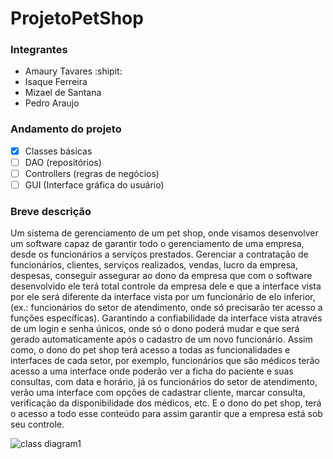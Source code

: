 # ProjetoPetShop

### Integrantes
- Amaury Tavares  :shipit:
- Isaque Ferreira
- Mizael de Santana
- Pedro Araujo
### Andamento do projeto 
- [x] Classes básicas
- [ ] DAO (repositórios)
- [ ] Controllers (regras de negócios)
- [ ] GUI (Interface gráfica do usuário)

### Breve descrição
Um sistema de gerenciamento de um pet shop, onde visamos desenvolver um software capaz de garantir todo o gerenciamento de uma empresa, desde os funcionários a serviços prestados. Gerenciar a contratação de funcionários, clientes, serviços realizados, vendas, lucro da empresa, despesas, conseguir assegurar ao dono da empresa que com o software desenvolvido ele terá total controle da empresa dele e que a interface vista por ele será diferente da interface vista por um funcionário de elo inferior, (ex.: funcionários do setor de atendimento, onde só precisarão ter acesso a funções específicas). Garantindo a confiabilidade da interface vista através de um login e senha únicos, onde só o dono poderá mudar e que será gerado automaticamente após o cadastro de um novo funcionário. Assim como, o dono do pet shop terá acesso a todas as funcionalidades e interfaces de cada setor, por exemplo, funcionários que são médicos terão acesso a uma interface onde poderão ver a ficha do paciente e suas consultas, com data e horário, já os funcionários do setor de atendimento, verão uma interface com opções de cadastrar cliente, marcar consulta, verificação da disponibilidade dos médicos, etc. E o dono do pet shop, terá o acesso a todo esse conteúdo para assim garantir que a empresa está sob seu controle.

![class diagram1](https://user-images.githubusercontent.com/29295552/26999139-0fd12762-4d69-11e7-9672-6d19b35c9781.jpg)
